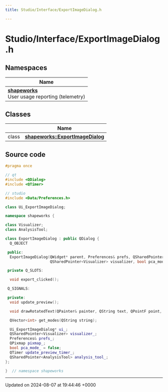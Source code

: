 ```yaml
---
title: Studio/Interface/ExportImageDialog.h

---
```


# Studio/Interface/ExportImageDialog.h



## Namespaces

| Name           |
| -------------- |
| **[shapeworks](../Namespaces/namespaceshapeworks.md)** <br>User usage reporting (telemetry)  |

## Classes

|                | Name           |
| -------------- | -------------- |
| class | **[shapeworks::ExportImageDialog](../Classes/classshapeworks_1_1ExportImageDialog.md)**  |




## Source code

```cpp
#pragma once

// qt
#include <QDialog>
#include <QTimer>

// studio
#include <Data/Preferences.h>

class Ui_ExportImageDialog;

namespace shapeworks {

class Visualizer;
class AnalysisTool;

class ExportImageDialog : public QDialog {
  Q_OBJECT

 public:
  ExportImageDialog(QWidget* parent, Preferences& prefs, QSharedPointer<AnalysisTool> analysis_tool,
                    QSharedPointer<Visualizer> visualizer, bool pca_mode);

 private Q_SLOTS:

  void export_clicked();

 Q_SIGNALS:

 private:
  void update_preview();

  void drawRotatedText(QPainter& painter, QString text, QPointF point, qreal angle, QRect rect);

  QVector<int> get_modes(QString string);

  Ui_ExportImageDialog* ui_;
  QSharedPointer<Visualizer> visualizer_;
  Preferences& prefs_;
  QPixmap pixmap_;
  bool pca_mode_ = false;
  QTimer update_preview_timer_;
  QSharedPointer<AnalysisTool> analysis_tool_;
};

}  // namespace shapeworks
```


-------------------------------

Updated on 2024-08-07 at 19:44:46 +0000
